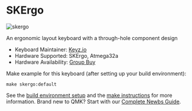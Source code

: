 # SKErgo

![skergo](https://cdn.shopify.com/s/files/1/0396/3001/2582/products/Keyzio-5_1024x1024@2x.jpg?v=1612909648)

An ergonomic layout keyboard with a through-hole component design

* Keyboard Maintainer: [Keyz.io](https://github.com/C1intMason)
* Hardware Supported: SKErgo, Atmega32a
* Hardware Availability: [Group Buy](https://keyz.io)

Make example for this keyboard (after setting up your build environment):

    make skergo:default

See the [build environment setup](https://docs.qmk.fm/#/getting_started_build_tools) and the [make instructions](https://docs.qmk.fm/#/getting_started_make_guide) for more information. Brand new to QMK? Start with our [Complete Newbs Guide](https://docs.qmk.fm/#/newbs).

